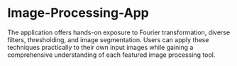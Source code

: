 # Image-Processing-App
The application offers hands-on exposure to Fourier transformation, diverse filters, thresholding, and image segmentation. Users can apply these techniques practically to their own input images while gaining a comprehensive understanding of each featured image processing tool.

